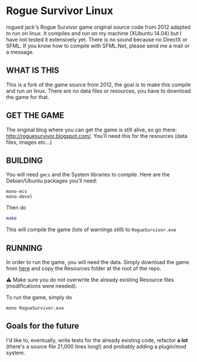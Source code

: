Rogue Survivor Linux
====================
rogued jack's Rogue Survivor game original source code from 2012 adapted to run on
linux. It compiles and run on my machine (XUbuntu 14.04) but I have not tested
it extensively yet. There is no sound because no DirectX or SFML. If you know
how to compile with SFML.Net, please send me a mail or a message.


WHAT IS THIS
------------
This is a fork of the game source from 2012, the goal is to make this
compile and run on linux. There are no data files or resources, you have to
download the game for that.


GET THE GAME
------------
The original blog where you can get the game is still alive, so go there:
http://roguesurvivor.blogspot.com/. You'll need this for the resources (data
files, images etc...)

BUILDING
--------
You will need ```gmcs``` and the System libraries to compile. Here are the
Debian/Ubuntu packages you'll need:
```
mono-mcs
mono-devel
```

Then do
```bash
make
```
This will compile the game (lots of warnings still) to ```RogueSurvivor.exe```

RUNNING
-------
In order to run the game, you will need the data. Simply download the game
from [here](https://roguesurvivor.blogspot.fr/p/download.html) and copy the
Resources folder at the root of the repo.

:warning: Make sure you do not overwrite the already existing Resource files
(modifications were needed).

To run the game, simply do
```
mono RogueSurvivor.exe
```

Goals for the future
--------------------
I'd like to, eventually, write tests for the already existing code, refactor
**a lot** (there's a source file 21,000 lines long!) and probably adding a
plugin/mod system.

